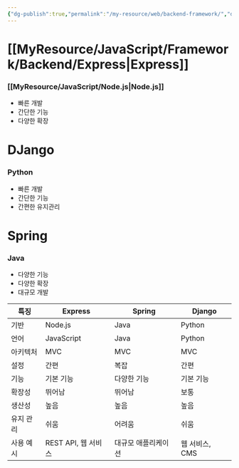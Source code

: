 ```yaml
---
{"dg-publish":true,"permalink":"/my-resource/web/backend-framework/","dgPassFrontmatter":true,"created":"2023-12-13T17:50:08.576+09:00","updated":"2023-12-14T17:22:40.101+09:00"}
---
```


# [[MyResource/JavaScript/Framework/Backend/Express\|Express]]
### [[MyResource/JavaScript/Node.js\|Node.js]]
 - 빠른 개발
 - 간단한 기능
 - 다양한 확장
# DJango
### Python
- 빠른 개발
- 간단한 기능
- 간편한 유지관리
# Spring
### Java
 - 다양한 기능
 - 다양한 확장
 - 대규모 개발

|**특징**|Express|Spring|Django|
|---|---|---|---|
|기반|Node.js|Java|Python|
|언어|JavaScript|Java|Python|
|아키텍처|MVC|MVC|MVC|
|설정|간편|복잡|간편|
|기능|기본 기능|다양한 기능|기본 기능|
|확장성|뛰어남|뛰어남|보통|
|생산성|높음|높음|높음|
|유지 관리|쉬움|어려움|쉬움|
|사용 예시|REST API, 웹 서비스|대규모 애플리케이션|웹 서비스, CMS|
